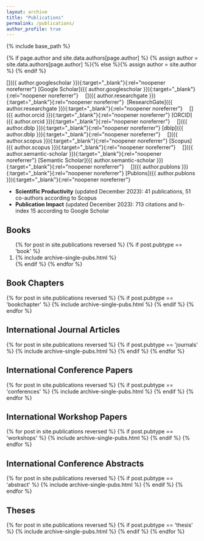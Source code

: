 ```yaml
---
layout: archive
title: "Publications"
permalink: /publications/
author_profile: true
---
```

{% include base_path %}


{% if page.author and site.data.authors[page.author] %}
  {% assign author = site.data.authors[page.author] %}{% else %}{% assign author = site.author %}
{% endif %}

<link rel="stylesheet" href="https://cdn.jsdelivr.net/gh/jpswalsh/academicons@1/css/academicons.min.css">

[<i class="ai ai-google-scholar ai-1x fa-align-center"></i>]({{ author.googlescholar }}){:target="_blank"}{:rel="noopener noreferrer"}&nbsp;[Google Scholar]({{ author.googlescholar }}){:target="_blank"}{:rel="noopener noreferrer"}
&emsp;[<i class="ai ai-researchgate ai-1x"></i>]({{ author.researchgate }}){:target="_blank"}{:rel="noopener noreferrer"}&nbsp; [ResearchGate]({{ author.researchgate }}){:target="_blank"}{:rel="noopener noreferrer"}
&emsp;[<i class="ai ai-orcid ai-1x"></i>]({{ author.orcid }}){:target="_blank"}{:rel="noopener noreferrer"}&nbsp;[ORCID]({{ author.orcid }}){:target="_blank"}{:rel="noopener noreferrer"}
&emsp;[<i class="ai ai-dblp ai-1x"></i>]({{ author.dblp }}){:target="_blank"}{:rel="noopener noreferrer"}&nbsp;[dblp]({{ author.dblp }}){:target="_blank"}{:rel="noopener noreferrer"}
&emsp;[<i class="ai ai-scopus ai-1x"></i>]({{ author.scopus }}){:target="_blank"}{:rel="noopener noreferrer"}&nbsp;[Scopus]({{ author.scopus }}){:target="_blank"}{:rel="noopener noreferrer"}
&emsp;[<i class="ai ai-semantic-scholar ai-1x"></i>]({{ author.semantic-scholar }}){:target="_blank"}{:rel="noopener noreferrer"}&nbsp;[Semantic Scholar]({{ author.semantic-scholar }}){:target="_blank"}{:rel="noopener noreferrer"}
&emsp;[<i class="ai ai-publons ai-1x"></i>]({{ author.publons }}){:target="_blank"}{:rel="noopener noreferrer"}&nbsp;[Publons]({{ author.publons }}){:target="_blank"}{:rel="noopener noreferrer"}


* <b>Scientific Productivity</b> (updated December 2023): 41 publications, 51 co-authors according to Scopus
* <b>Publication Impact</b> (updated December 2023): 713 citations and  h-index 15 according to Google Scholar

<!--
<p style="background-color:blue;">
* <b>Scientific Productivity</b> (updated December 2023): 41 publications, 51 co-authors according to Scopus
* <b>Publication Impact</b> (updated December 2023): 713 citations and  h-index 15 according to Google Scholar
</p>
-->

<h2>Books</h2>
<ol>
{% for post in site.publications reversed %}
{% if post.pubtype == 'book' %}
<li>
{% include archive-single-pubs.html %}
</li>
{% endif %}
{% endfor %}
</ol> 

<h2>Book Chapters</h2>
{% for post in site.publications reversed %}
{% if post.pubtype == 'bookchapter' %}
{% include archive-single-pubs.html %}
{% endif %}
{% endfor %}

<h2>International Journal Articles</h2>
{% for post in site.publications reversed %}
{% if post.pubtype == 'journals' %}
{% include archive-single-pubs.html %}
{% endif %}
{% endfor %}

<h2>International Conference Papers</h2>
{% for post in site.publications reversed %}
{% if post.pubtype == 'conferences' %}
{% include archive-single-pubs.html %}
{% endif %}
{% endfor %}

<h2>International Workshop Papers</h2>
{% for post in site.publications reversed %}
{% if post.pubtype == 'workshops' %}
{% include archive-single-pubs.html %}
{% endif %}
{% endfor %}

<h2>International Conference Abstracts</h2>
{% for post in site.publications reversed %}
{% if post.pubtype == 'abstract' %}
{% include archive-single-pubs.html %}
{% endif %}
{% endfor %}

<h2>Theses</h2>
{% for post in site.publications reversed %}
{% if post.pubtype == 'thesis' %}
{% include archive-single-pubs.html %}
{% endif %}
{% endfor %}
